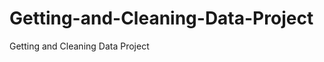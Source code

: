 Getting-and-Cleaning-Data-Project
=================================

Getting and Cleaning Data Project

